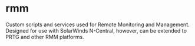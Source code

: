 # rmm
Custom scripts and services used for Remote Monitoring and Management.  Designed for use with SolarWinds N-Central, however, can be extended to PRTG and other RMM platforms.
